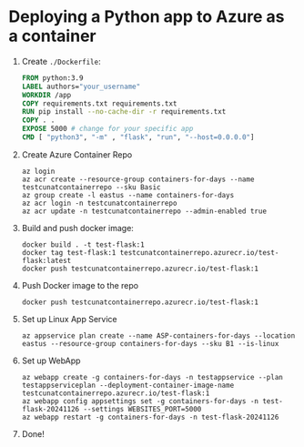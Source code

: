 # Deploying a Python app to Azure as a container

1. Create `./Dockerfile`:
    ```dockerfile
    FROM python:3.9
    LABEL authors="your_username"
    WORKDIR /app
    COPY requirements.txt requirements.txt
    RUN pip install --no-cache-dir -r requirements.txt
    COPY . .
    EXPOSE 5000 # change for your specific app
    CMD [ "python3", "-m" , "flask", "run", "--host=0.0.0.0"]
    ```
2. Create Azure Container Repo
    ```shell
   az login
   az acr create --resource-group containers-for-days --name testcunatcontainerrepo --sku Basic
   az group create -l eastus --name containers-for-days
   az acr login -n testcunatcontainerrepo  
   az acr update -n testcunatcontainerrepo --admin-enabled true
    ```
3. Build and push docker image: 
    ```shell
    docker build . -t test-flask:1
    docker tag test-flask:1 testcunatcontainerrepo.azurecr.io/test-flask:latest
    docker push testcunatcontainerrepo.azurecr.io/test-flask:1
    ```
4. Push Docker image to the repo
    ```shell
    docker push testcunatcontainerrepo.azurecr.io/test-flask:1
    ```
5. Set up Linux App Service
    ```shell
    az appservice plan create --name ASP-containers-for-days --location eastus --resource-group containers-for-days --sku B1 --is-linux 
    ```
6. Set up WebApp
    ```shell
    az webapp create -g containers-for-days -n testappservice --plan testappserviceplan --deployment-container-image-name testcunatcontainerrepo.azurecr.io/test-flask:1
    az webapp config appsettings set -g containers-for-days -n test-flask-20241126 --settings WEBSITES_PORT=5000
    az webapp restart -g containers-for-days -n test-flask-20241126
    ```
   
7. Done!